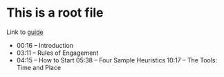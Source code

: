 # This is a root file

Link to [guide](./dir1/guide.md)
- 00:16 – Introduction
- 03:11 – Rules of Engagement
- 04:15 – How to Start
05:38 – Four Sample Heuristics
10:17 – The Tools: Time and Place
